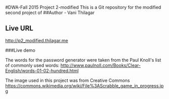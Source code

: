 #DWA-Fall 2015 Project 2-modified
This is a Git repository for the modified second project of
##Author - Vani Thilagar

## Live URL
<http://p2_modified.thilagar.me>

###Live demo

The words for the password generator were taken from the Paul Knoll's list of commonly used words:
<http://www.paulnoll.com/Books/Clear-English/words-01-02-hundred.html>

The image used in this project was from Creative Commons
<https://commons.wikimedia.org/wiki/File%3AScrabble_game_in_progress.jpg>
